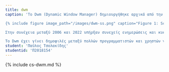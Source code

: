 ```yaml
---
title: dwm
caption: 'Το Dwm (Dynamic Window Manager) δημιουργήθηκε αρχικά από την κοινότητα Suckless το 2005, ως ένας ελάχιστος και ελαφρύς διαχειριστής παραθύρων για το X Window System, σχεδιάστηκε για να είναι εξαιρετικά προσαρμόσιμος και αποτελεσματικός. Το 2006, το Dwm κυκλοφόρησε υπό την άδεια MIT, η οποία επέτρεπε στους προγραμματιστές να τροποποιούν και να διανέμουν ελεύθερα τον κώδικα.

{% include figure image_path="/images/dwm-ss.png" caption="Figure 1: Screenshot απο μια απλή χρήση του dwm." id="fig:dwm" %}

Στην συνέχεια μεταξύ 2006 και 2022 υπήρξαν συνεχείς ενημερώσεις και κυκλοφορίες απο καινούριες εκδόσεις του dwm όπου περιελάμβανε πολλές νέες δυνατότητες και βελτιώσεις. Κάποιες απο αυτές είναι η στοίβαξη παραθύρων και υποστήριξη για το Xinerama, υποστήριξη για κάθετη και οριζόντια επένδυση παραθύρων και υποστήριξη για Xft,υποστήριξη για μετακίνηση παραθύρων μεταξύ ετικετών και υποστήριξη για Xrandr και υποστήριξη για αυτόματη τοποθέτηση πλακιδίων νέων παραθύρων.

Το Dwm έχει γίνει δημοφιλές μεταξύ πολλών προγραμματιστών και χρηστών για την απλότητα, τον μινιμαλισμό και την υψηλή του απόδοση, έχει χρησιμοποιηθεί ως διαχειριστής παραθύρων για πολλά διαφορετικά λειτουργικά συστήματα και διανομές.'
student: 'Παύλος Τσολακίδης'
studentid: 'Π2018154'
---
```

{% include cs-dwm.md %}

